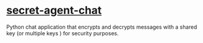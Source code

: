 # [secret-agent-chat](https://www.raspberrypi.org/learning/secret-agent-chat/worksheet/)
Python chat application that encrypts and decrypts messages with a shared key (or multiple keys ) for security purposes.
